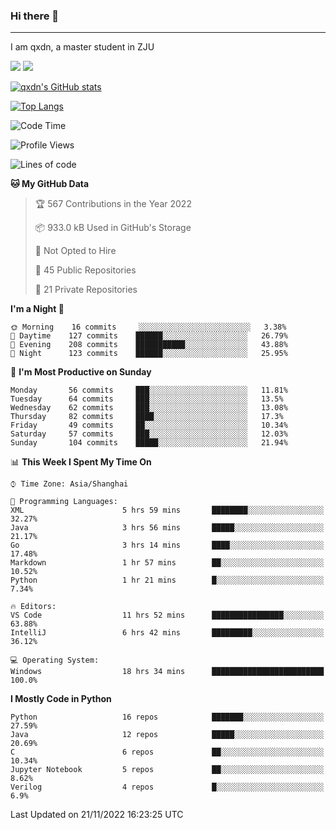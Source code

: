 ### Hi there 👋
---

I am qxdn, a master student in ZJU

[![](https://img.shields.io/badge/blog-qxdn-brightgreen?style=for-the-badge&logo=hexo)](https://qianxu.run) [![](https://img.shields.io/badge/bilibili-qxdn-ff69b4?style=for-the-badge&logo=Bilibili)](https://space.bilibili.com/11674667)


[![qxdn's GitHub stats](https://github-readme-stats.vercel.app/api?username=qxdn&count_private=true&show_icons=true)](https://github.com/qxdn)

[![Top Langs](https://github-readme-stats.vercel.app/api/top-langs/?username=qxdn&layout=compact)](https://github.com/qxdn)

<!--START_SECTION:waka-->
![Code Time](http://img.shields.io/badge/Code%20Time-621%20hrs%2052%20mins-blue)

![Profile Views](http://img.shields.io/badge/Profile%20Views-1-blue)

![Lines of code](https://img.shields.io/badge/From%20Hello%20World%20I%27ve%20Written-1%20Million%20lines%20of%20code-blue)

**🐱 My GitHub Data** 

> 🏆 567 Contributions in the Year 2022
 > 
> 📦 933.0 kB Used in GitHub's Storage 
 > 
> 🚫 Not Opted to Hire
 > 
> 📜 45 Public Repositories 
 > 
> 🔑 21 Private Repositories  
 > 
**I'm a Night 🦉** 

```text
🌞 Morning    16 commits     ░░░░░░░░░░░░░░░░░░░░░░░░░   3.38% 
🌆 Daytime    127 commits    ██████░░░░░░░░░░░░░░░░░░░   26.79% 
🌃 Evening    208 commits    ███████████░░░░░░░░░░░░░░   43.88% 
🌙 Night      123 commits    ██████░░░░░░░░░░░░░░░░░░░   25.95%

```
📅 **I'm Most Productive on Sunday** 

```text
Monday       56 commits     ███░░░░░░░░░░░░░░░░░░░░░░   11.81% 
Tuesday      64 commits     ███░░░░░░░░░░░░░░░░░░░░░░   13.5% 
Wednesday    62 commits     ███░░░░░░░░░░░░░░░░░░░░░░   13.08% 
Thursday     82 commits     ████░░░░░░░░░░░░░░░░░░░░░   17.3% 
Friday       49 commits     ██░░░░░░░░░░░░░░░░░░░░░░░   10.34% 
Saturday     57 commits     ███░░░░░░░░░░░░░░░░░░░░░░   12.03% 
Sunday       104 commits    █████░░░░░░░░░░░░░░░░░░░░   21.94%

```


📊 **This Week I Spent My Time On** 

```text
⌚︎ Time Zone: Asia/Shanghai

💬 Programming Languages: 
XML                      5 hrs 59 mins       ████████░░░░░░░░░░░░░░░░░   32.27% 
Java                     3 hrs 56 mins       █████░░░░░░░░░░░░░░░░░░░░   21.17% 
Go                       3 hrs 14 mins       ████░░░░░░░░░░░░░░░░░░░░░   17.48% 
Markdown                 1 hr 57 mins        ██░░░░░░░░░░░░░░░░░░░░░░░   10.52% 
Python                   1 hr 21 mins        █░░░░░░░░░░░░░░░░░░░░░░░░   7.34%

🔥 Editors: 
VS Code                  11 hrs 52 mins      ████████████████░░░░░░░░░   63.88% 
IntelliJ                 6 hrs 42 mins       █████████░░░░░░░░░░░░░░░░   36.12%

💻 Operating System: 
Windows                  18 hrs 34 mins      █████████████████████████   100.0%

```

**I Mostly Code in Python** 

```text
Python                   16 repos            ███████░░░░░░░░░░░░░░░░░░   27.59% 
Java                     12 repos            █████░░░░░░░░░░░░░░░░░░░░   20.69% 
C                        6 repos             ██░░░░░░░░░░░░░░░░░░░░░░░   10.34% 
Jupyter Notebook         5 repos             ██░░░░░░░░░░░░░░░░░░░░░░░   8.62% 
Verilog                  4 repos             █░░░░░░░░░░░░░░░░░░░░░░░░   6.9%

```



 Last Updated on 21/11/2022 16:23:25 UTC
<!--END_SECTION:waka-->

<!--
**qxdn/qxdn** is a ✨ _special_ ✨ repository because its `README.md` (this file) appears on your GitHub profile.

Here are some ideas to get you started:

- 🔭 I’m currently working on ...
- 🌱 I’m currently learning ...
- 👯 I’m looking to collaborate on ...
- 🤔 I’m looking for help with ...
- 💬 Ask me about ...
- 📫 How to reach me: ...
- 😄 Pronouns: ...
- ⚡ Fun fact: ...
-->
